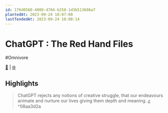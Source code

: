 ```yaml
---
id: 176d0580-4009-4704-b258-1d3b513606a7
plantedAt: 2023-09-24 18:07:08
lastTendedAt: 2023-09-24 18:08:14
---
```


# ChatGPT : The Red Hand Files
#Omnivore

[📖](https://omnivore.app/me/nick-cave-the-red-hand-files-issue-248-i-work-in-the-music-indus-18ac97255a1) | [🌐](https://www.theredhandfiles.com/chatgpt-making-things-faster-and-easier)

## Highlights

> ChatGPT rejects any notions of creative struggle, that our endeavours animate and nurture our lives giving them depth and meaning. [⤴️](https://omnivore.app/me/nick-cave-the-red-hand-files-issue-248-i-work-in-the-music-indus-18ac97255a1#08aa3d2a-fa7c-4947-9949-a93190a139ae)  ^08aa3d2a


